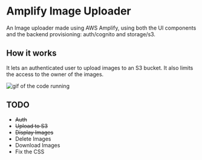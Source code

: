 # Amplify Image Uploader

An Image uploader made using AWS Amplify, using both the UI components and the backend provisioning: auth/cognito and storage/s3.

## How it works

It lets an authenticated user to upload images to an S3 bucket. It also limits the access to the owner of the images.

![gif of the code running](https://media.giphy.com/media/v1.Y2lkPTc5MGI3NjExZjhqbGtoNmJyZjRuY3IyODBka3FxeGFnNDQ5YnZrcW1mcnl4NGFmMiZlcD12MV9pbnRlcm5hbF9naWZfYnlfaWQmY3Q9Zw/3cZIn3ibOVQJZcbSCV/giphy.gif)

## TODO
- ~~Auth~~
- ~~Upload to S3~~
- ~~Display Images~~
- Delete Images
- Download Images
- Fix the CSS



